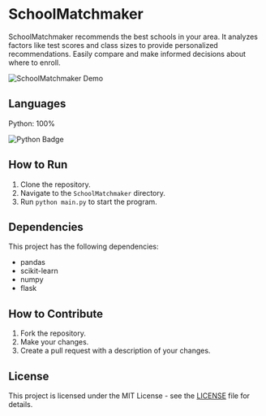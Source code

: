 # SchoolMatchmaker

SchoolMatchmaker recommends the best schools in your area. It analyzes factors like test scores and class sizes to provide personalized recommendations. Easily compare and make informed decisions about where to enroll.

![SchoolMatchmaker Demo](https://i.imgur.com/4OMOwim.png)

## Languages

Python: 100%

![Python Badge](https://img.shields.io/badge/Language-Python-blue)

## How to Run

1. Clone the repository.
2. Navigate to the `SchoolMatchmaker` directory.
3. Run `python main.py` to start the program.

## Dependencies

This project has the following dependencies:

- pandas
- scikit-learn
- numpy
- flask

## How to Contribute

1. Fork the repository.
2. Make your changes.
3. Create a pull request with a description of your changes.

## License

This project is licensed under the MIT License - see the [LICENSE](LICENSE) file for details.
